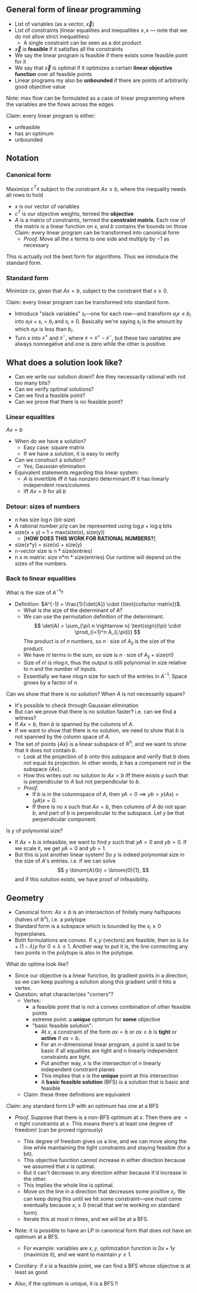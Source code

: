 ## General form of linear programming
- List of variables (as a vector, $\vec{x}$)
- List of constraints (linear equalities and inequalities $\ge, \le$ — note that we do not allow strict inequalities)
	- A single constraint can be seen as a dot product
- $\vec x$ is **feasible** if it satisfies all the constraints
- We say the linear program is feasible if there exists some feasible point for it
- We say that $\vec x$ is optimal if it optimizes a certain **linear objective function** over all feasible points
- Linear programs my also be **unbounded** if there are points of arbitrarily good objective value

Note: max flow can be formulated as a case of linear programming where the variables are the flows across the edges

Claim: every linear program is either:
- unfeasible
- has an optimum
- unbounded
## Notation
### Canonical form
Maximize $c^T x$ subject to the constraint $Ax \le b$, where the inequality needs all rows to hold
- $x$ is our vector of variables
- $c^T$ is our objective weights, termed the **objective**
- $A$ is a matrix of constraints, termed the **constraint matrix**. Each row of the matrix is a linear function on $x$, and $b$ contains the bounds on those 
Claim: every linear program can be transformed into canonical form
	- *Proof.* Move all the $x$ terms to one side and multiply by $-1$ as necessary

This is actually not the best form for algorithms. Thus we introduce the standard form.
### Standard form
Minimize $cx$, given that $Ax = b$, subject to the constraint that $x \ge 0$.

Claim: every linear program can be transformed into standard form.
- Introduce "slack variables" $s_i$—one for each row—and transform $a_i x \le b_i$ into $a_i x + s_i = b_i$ and $s_i \ge 0$. Basically we're saying $s_i$ is the amount by which $a_i x$ is less than $b_i$.
- Turn $x$ into $x^+$ and $x^-$, where $x = x^+ - x^-$, but these two variables are always nonnegative and one is zero while the other is positive.
## What does a solution look like?
- Can we write our solution down? Are they necessarily rational with not too many bits?
- Can we verify optimal solutions?
- Can we find a feasible point?
- Can we prove that there is no feasible point?
### Linear equalities
$Ax = b$
- When do we have a solution?
	- Easy case: square matrix
	- If we have a solution, it is easy to verify
- Can we construct a solution?
	- Yes, Gaussian elimination
- Equivalent statements regarding this linear system:
	- $A$ is invertible iff it has nonzero determinant iff it has linearly independent rows/columns
	- iff $Ax = b$ for all $b$
### Detour: sizes of numbers
- $n$ has size $\log n$ (bit-size)
- A rational number $p/q$ can be represented using $\log p + \log q$ bits
- size(x + y) = 1 + max(size(x), size(y))
	- [**HOW DOES THIS WORK FOR RATIONAL NUMBERS?**]
- size(x\*y) = size(x) + size(y)
- n-vector size is n * size(entries)
- n x m matrix: size n\*m * size(entries)
Our runtime will depend on the sizes of the numbers.
### Back to linear equalities
What is the size of $A^{-1}$?
- Definition: $A^{-1} = \frac{1}{\det{A}} \cdot (\text{cofactor matrix})$.
	- What is the size of the determinant of $A$?
	- We can use the permutation definition of the determinant:
	  $$ \det(A) = \sum_{\pi\ n \rightarrow n} \text{sign}(\pi) \cdot \prod_{i=1}^n A_{i,\pi(i)} $$
	  The product is of $n$ numbers, so $n \cdot \text{size of }A_{ij}$ is the size of the product.
	- We have $n!$ terms in the sum, so size is $n \cdot \text{size of } A_{ij} + \text{size}(n!)$
	- Size of $n!$ is $n\log n$, thus the output is still polynomial in size relative to $n$ and the number of inputs.
	- Essentially we have $n \log n$ size for each of the entries in $A^{-1}$. Space grows by a factor of $n$.

Can we show that there is *no solution?* When $A$ is not necessarily square?
- It's possible to check through Gaussian elimination
- But can we prove that there is no solution faster? i.e. can we find a witness?
- If $Ax = b$, then $b$ is spanned by the columns of $A$.
- If we want to show that there is no solution, we need to show that $b$ is not spanned by the column space of $A$.
- The set of points $\{Ax\}$ is a linear subspace of $\mathbb{R}^n$, and we want to show that it does not contain $b$.
	- Look at the projection of $b$ onto this subspace and verify that $b$ does not equal its projection. In other words, $b$ has a component not in the subspace $\{Ax\}$.
	- How this writes out: no solution to $Ax = b$ iff there exists $y$ such that is perpendicular to $A$ but not perpendicular to $b$.
	- *Proof.*
		- If $b$ is in the columnspace of $A$, then $yA = 0 \implies yb = y(Ax) = (yA)x = 0$.
		- If there is no $x$ such that $Ax = b$, then columns of $A$ do not span $b$, and part of $b$ is perpendicular to the subspace. Let $y$ be that perpendicular component.

Is $y$ of polynomial size?
- If $Ax = b$ is infeasible, we want to find $y$ such that $yA = 0$ and $yb > 0$. If we scale it, we get $yA = 0$ and $yb = 1$.
- But this is just another linear system! So $y$ is indeed polynomial size in the size of $A$'s entries. i.e. if we can solve
  $$ y \binom{A}{b} = \binom{0}{1}, $$
  and if this solution exists, we have proof of infeasibility.
## Geometry
- Canonical form: $Ax \le b$ is an intersection of finitely many halfspaces (halves of $\mathbb{R}^n$), i.e. a polytope
- Standard form is a subspace which is bounded by the $x_i \ge 0$ hyperplanes.
- Both formulations are convex. If $x, y$ (vectors) are feasible, then so is $\lambda x + (1 - \lambda) y$ for $0 \le \lambda \le 1$. Another way to put it is, the line connecting any two points in the polytope is also in the polytope.

What do optima look like?
- Since our objective is a linear function, its gradient points in a direction, so we can keep pushing a solution along this gradient until it hits a vertex.
- Question: what characterizes "corners"?
	- Vertex:
		- a feasible point that is not a convex combination of other feasible points
		- extreme point: a **unique** optimum for **some** objective
		- "basic feasible solution":
			- At $x$, a constraint of the form $ax = b$ or $ax \ge b$ is **tight** or **active** if $ax = b$.
			- For an $n$-dimensional linear program, a point is said to be basic if all equalities are tight and $n$ linearly independent constraints are tight.
			- Put another way, $x$ is the intersection of $n$ linearly independent constraint planes
			- This implies that $x$ is the **unique** point at this intersection
			- A **basic feasible solution** (BFS) is a solution that is basic and feasible
	- Claim: these three definitions are equivalent

Claim: any standard form LP with an optimum has one at a BFS
- *Proof.* Suppose that there is a non-BFS optimum at $x$. Then there are $< n$ tight constraints at $x$. This means there's at least one degree of freedom! (can be proved rigorously)
	- This degree of freedom gives us a line, and we can move along the line while maintaining the tight constraints and staying feasible (for a bit).
	- This objective function cannot increase in either direction because we assumed that $x$ is optimal.
	- But it can't decrease in any direction either because it'd increase in the other.
	- This implies the whole line is optimal.
	- Move on the line in a direction that decreases some positive $x_i$. We can keep doing this until we hit some constraint—one must come eventually because $x_i \ge 0$ (recall that we're working on standard form).
	- Iterate this at most $n$ times, and we will be at a BFS.

- Note: it is possible to have an LP in canonical form that does not have an optimum at a BFS.
	- For example: variables are $x, y$, optimization function is $0x + 1y$ (maximize it), and we want to maintain $y \le 1$.

- Corollary: if $x$ is a feasible point, we can find a BFS whose objective is at least as good
- Also, if the optimum is unique, it is a BFS !!